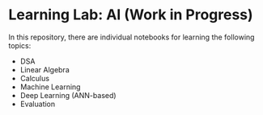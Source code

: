 # Learning Lab: AI (Work in Progress)

In this repository, there are individual notebooks for learning the following topics: 

- DSA
- Linear Algebra
- Calculus
- Machine Learning
- Deep Learning (ANN-based)
- Evaluation
